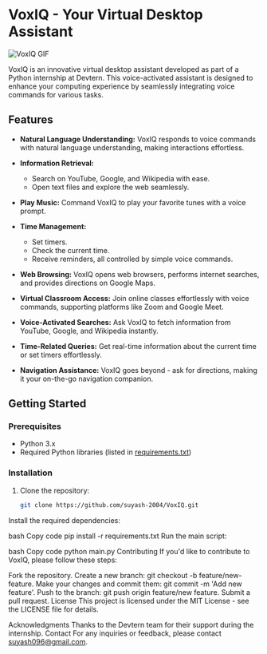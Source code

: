 # VoxIQ - Your Virtual Desktop Assistant

![VoxIQ GIF](https://i.gifer.com/75lD.gif)

VoxIQ is an innovative virtual desktop assistant developed as part of a Python internship at Devtern. This voice-activated assistant is designed to enhance your computing experience by seamlessly integrating voice commands for various tasks.

## Features

- **Natural Language Understanding:** VoxIQ responds to voice commands with natural language understanding, making interactions effortless.

- **Information Retrieval:**
  - Search on YouTube, Google, and Wikipedia with ease.
  - Open text files and explore the web seamlessly.

- **Play Music:** Command VoxIQ to play your favorite tunes with a voice prompt.

- **Time Management:**
  - Set timers.
  - Check the current time.
  - Receive reminders, all controlled by simple voice commands.

- **Web Browsing:** VoxIQ opens web browsers, performs internet searches, and provides directions on Google Maps.

- **Virtual Classroom Access:** Join online classes effortlessly with voice commands, supporting platforms like Zoom and Google Meet.

- **Voice-Activated Searches:** Ask VoxIQ to fetch information from YouTube, Google, and Wikipedia instantly.

- **Time-Related Queries:** Get real-time information about the current time or set timers effortlessly.

- **Navigation Assistance:** VoxIQ goes beyond - ask for directions, making it your on-the-go navigation companion.

## Getting Started

### Prerequisites

- Python 3.x
- Required Python libraries (listed in [requirements.txt](requirements.txt))

### Installation

1. Clone the repository:

   ```bash
   git clone https://github.com/suyash-2004/VoxIQ.git

Install the required dependencies:

bash
Copy code
pip install -r requirements.txt
Run the main script:

bash
Copy code
python main.py
Contributing
If you'd like to contribute to VoxIQ, please follow these steps:

Fork the repository.
Create a new branch: git checkout -b feature/new-feature.
Make your changes and commit them: git commit -m 'Add new feature'.
Push to the branch: git push origin feature/new feature.
Submit a pull request.
License
This project is licensed under the MIT License - see the LICENSE file for details.

Acknowledgments
Thanks to the Devtern team for their support during the internship.
Contact
For any inquiries or feedback, please contact suyash096@gmail.com.
